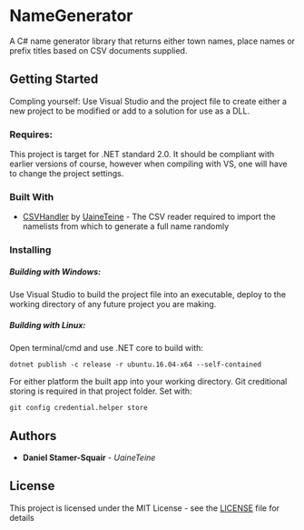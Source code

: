 # NameGenerator

A C# name generator library that returns either town names, place names or prefix titles based on CSV documents supplied.

## Getting Started

Compling yourself: Use Visual Studio and the project file to create either a new project to be modified or add to a solution for use as a DLL.

### Requires:

This project is target for .NET standard 2.0. It should be compliant with earlier versions of course, however when compiling with VS, one will have to change the project settings.

### Built With

* [CSVHandler](https://bitbucket.org/uaineteinestudio/csvhandler) by [UaineTeine](https://bitbucket.org/uaineteinestudio/) - The CSV reader required to import the namelists from which to generate a full name randomly

### Installing

##### Building with Windows:

Use Visual Studio to build the project file into an executable, deploy to the working directory of any future project you are making.

##### Building with Linux:

Open terminal/cmd and use .NET core to build with:

```
dotnet publish -c release -r ubuntu.16.04-x64 --self-contained
```

For either platform the built app into your working directory. Git creditional storing is required in that project folder. Set with:
```
git config credential.helper store
```

## Authors

* **Daniel Stamer-Squair** - *UaineTeine*

## License

This project is licensed under the MIT License - see the [LICENSE](LICENSE) file for details